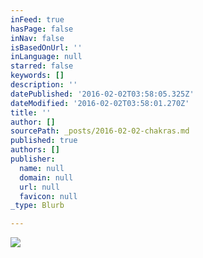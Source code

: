 ```yaml
---
inFeed: true
hasPage: false
inNav: false
isBasedOnUrl: ''
inLanguage: null
starred: false
keywords: []
description: ''
datePublished: '2016-02-02T03:58:05.325Z'
dateModified: '2016-02-02T03:58:01.270Z'
title: ''
author: []
sourcePath: _posts/2016-02-02-chakras.md
published: true
authors: []
publisher:
  name: null
  domain: null
  url: null
  favicon: null
_type: Blurb

---
```

![](https://the-grid-user-content.s3-us-west-2.amazonaws.com/f5938588-13b4-4377-9093-28f277ae107b.jpg)